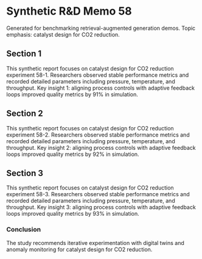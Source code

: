 # Synthetic R&D Memo 58
Generated for benchmarking retrieval-augmented generation demos. Topic emphasis: catalyst design for CO2 reduction.

## Section 1
This synthetic report focuses on catalyst design for CO2 reduction experiment 58-1. Researchers observed stable performance metrics and recorded detailed parameters including pressure, temperature, and throughput. Key insight 1: aligning process controls with adaptive feedback loops improved quality metrics by 91% in simulation.

## Section 2
This synthetic report focuses on catalyst design for CO2 reduction experiment 58-2. Researchers observed stable performance metrics and recorded detailed parameters including pressure, temperature, and throughput. Key insight 2: aligning process controls with adaptive feedback loops improved quality metrics by 92% in simulation.

## Section 3
This synthetic report focuses on catalyst design for CO2 reduction experiment 58-3. Researchers observed stable performance metrics and recorded detailed parameters including pressure, temperature, and throughput. Key insight 3: aligning process controls with adaptive feedback loops improved quality metrics by 93% in simulation.

### Conclusion
The study recommends iterative experimentation with digital twins and anomaly monitoring for catalyst design for CO2 reduction.